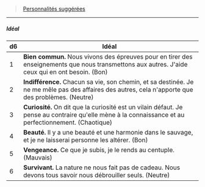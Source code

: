 ﻿---
!PersonalityIdealItem
Id: background_solitaire_hd.md#idéal
ParentLink: background_solitaire_hd.md#personnalités-suggérées
Name: Idéal
ParentName: Personnalités suggérées
NameLevel: 5
Attributes: {}
---
> [Personnalités suggérées](hd_background_solitaire_personnalites_suggerees.md)

---

##### Idéal

|d6|Idéal|
|---|---|
|1|**Bien commun.** Nous vivons des épreuves pour en tirer des enseignements que nous transmettons aux autres. J'aide ceux qui en ont besoin. (Bon)|
|2|**Indifférence.** Chacun sa vie, son chemin, et sa destinée. Je ne me mêle pas des affaires des autres, cela n'apporte que des problèmes. (Neutre)|
|3|**Curiosité.** On dit que la curiosité est un vilain défaut. Je pense au contraire qu'elle mène à la connaissance et au perfectionnement. (Chaotique)|
|4|**Beauté.** Il y a une beauté et une harmonie dans le sauvage, et je ne laisserai personne les altérer. (Bon)|
|5|**Vengeance.** Ce que je subis, je le rends au centuple. (Mauvais)|
|6|**Survivant.** La nature ne nous fait pas de cadeau. Nous devons tous savoir nous débrouiller seuls. (Neutre)|

